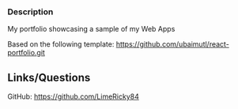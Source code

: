 ### Description

My portfolio showcasing a sample of my Web Apps

Based on the following template:
https://github.com/ubaimutl/react-portfolio.git

## Links/Questions

GitHub: https://github.com/LimeRicky84